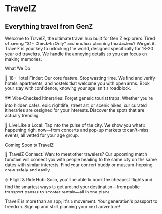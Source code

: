 # TravelZ

## Everything travel from GenZ

Welcome to TravelZ, the ultimate travel hub built for Gen Z explorers. Tired of seeing "21+ Check-In Only" and endless planning headaches? We get it. TravelZ is your key to unlocking the world, designed specifically for 18-20 year old travelers. We handle the annoying details so you can focus on making memories.

What We Do

🏨 18+ Hotel Finder: Our core feature. Stop wasting time. We find and verify hotels, apartments, and hostels that welcome you with open arms. Book your stay with confidence, knowing your age isn't a roadblock.

🗺️ Vibe-Checked Itineraries: Forget generic tourist traps. Whether you're into hidden cafes, epic nightlife, street art, or scenic hikes, our curated itineraries are designed for your interests. Discover the spots that are actually trending.

🎉 Live Like a Local: Tap into the pulse of the city. We show you what’s happening right now—from concerts and pop-up markets to can't-miss events, all vetted for your age group.

Coming Soon to TravelZ!

🤝 TravelZ Connect: Want to meet other travelers? Our upcoming match function will connect you with people heading to the same city on the same dates with similar interests. Find your concert buddy or museum-hopping crew safely and easily.

✈️ Flight & Ride Hub: Soon, you'll be able to book the cheapest flights and find the smartest ways to get around your destination—from public transport passes to scooter rentals—all in one place.

TravelZ is more than an app; it's a movement. Your generation's passport to freedom. Sign up and start planning your next adventure!
